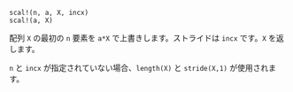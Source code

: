 ```
scal!(n, a, X, incx)
scal!(a, X)
```

配列 `X` の最初の `n` 要素を `a*X` で上書きします。ストライドは `incx` です。`X` を返します。

`n` と `incx` が指定されていない場合、`length(X)` と `stride(X,1)` が使用されます。
